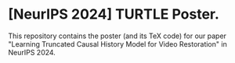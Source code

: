 # [NeurIPS 2024] TURTLE Poster.
This repository contains the poster (and its TeX code) for our paper "Learning Truncated Causal History Model for Video Restoration" in NeurIPS 2024.
